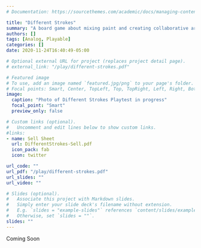 ```yaml
---
# Documentation: https://sourcethemes.com/academic/docs/managing-content/

title: "Different Strokes"
summary: "A board game about mixing paint and creating collaborative art. Print and Play PDF available. "
authors: []
tags: [Analog, Playable]
categories: []
date: 2020-11-24T16:40:49-05:00

# Optional external URL for project (replaces project detail page).
# external_link: "/play/different-strokes.pdf"

# Featured image
# To use, add an image named `featured.jpg/png` to your page's folder.
# Focal points: Smart, Center, TopLeft, Top, TopRight, Left, Right, BottomLeft, Bottom, BottomRight.
image:
  caption: "Photo of Different Strokes Playtest in progress"
  focal_point: "Smart"
  preview_only: false

# Custom links (optional).
#   Uncomment and edit lines below to show custom links.
#links:
- name: Sell Sheet
  url: DifferentStrokes-Sell.pdf
  icon_pack: fab
  icon: twitter

url_code: ""
url_pdf: "/play/different-strokes.pdf"
url_slides: ""
url_video: ""

# Slides (optional).
#   Associate this project with Markdown slides.
#   Simply enter your slide deck's filename without extension.
#   E.g. `slides = "example-slides"` references `content/slides/example-slides.md`.
#   Otherwise, set `slides = ""`.
slides: ""
---
```

Coming Soon
